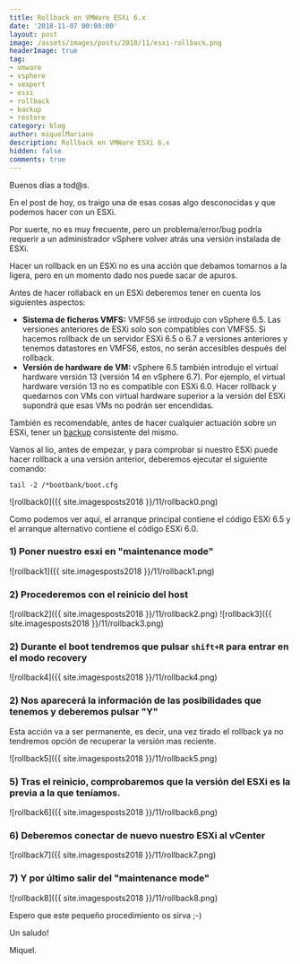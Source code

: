 ```yaml
---
title: Rollback en VMWare ESXi 6.x
date: '2018-11-07 00:00:00'
layout: post
image: /assets/images/posts/2018/11/esxi-rollback.png
headerImage: true
tag:
- vmware
- vsphere
- vexpert
- esxi
- rollback
- backup
- restore
category: blog
author: miquelMariano
description: Rollback en VMWare ESXi 6.x
hidden: false
comments: true
---
```


Buenos días a tod@s.

En el post de hoy, os traigo una de esas cosas algo desconocidas y que podemos hacer con un ESXi. 

Por suerte, no es muy frecuente, pero un problema/error/bug podría requerir a un administrador vSphere volver atrás una versión instalada de ESXi. 

Hacer un rollback en un ESXi no es una acción que debamos tomarnos a la ligera, pero en un momento dado nos puede sacar de apuros.

Antes de hacer rollaback en un ESXi deberemos tener en cuenta los siguientes aspectos:

* **Sistema de ficheros VMFS:** VMFS6 se introdujo con vSphere 6.5. Las versiones anteriores de ESXi solo son compatibles con VMFS5. Si hacemos rollback de un servidor ESXi 6.5 o 6.7 a versiones anteriores y tenemos datastores en VMFS6, estos, no serán accesibles después del rollback.
* **Versión de hardware de VM:** vSphere 6.5 también introdujo el virtual hardware versión 13 (versión 14 en vSphere 6.7). Por ejemplo, el virtual hardware versión 13 no es compatible con ESXi 6.0. Hacer rollback y quedarnos con VMs con virtual hardware superior a la versión del ESXi supondrá que esas VMs no podrán ser encendidas.

También es recomendable, antes de hacer cualquier actuación sobre un ESXi, tener un [backup](https://miquelmariano.github.io/2018/03/backup-restore-esxi-configuration/) consistente del mismo.

Vamos al lio, antes de empezar, y para comprobar si nuestro ESXi puede hacer rollback a una versión anterior, deberemos ejecutar el siguiente comando:

```ssh
tail -2 /*bootbank/boot.cfg
```

![rollback0]({{ site.imagesposts2018 }}/11/rollback0.png)

Como podemos ver aquí, el arranque principal contiene el código ESXi 6.5 y el arranque alternativo contiene el código ESXi 6.0.

### 1) Poner nuestro esxi en "maintenance mode"

![rollback1]({{ site.imagesposts2018 }}/11/rollback1.png)

### 2) Procederemos con el reinicio del host

![rollback2]({{ site.imagesposts2018 }}/11/rollback2.png)
![rollback3]({{ site.imagesposts2018 }}/11/rollback3.png)

### 2) Durante el boot tendremos que pulsar `shift+R` para entrar en el modo recovery

![rollback4]({{ site.imagesposts2018 }}/11/rollback4.png)

### 2) Nos aparecerá la información de las posibilidades que tenemos y deberemos pulsar "Y"

Esta acción va a ser permanente, es decir, una vez tirado el rollback ya no tendremos opción de recuperar la versión mas reciente.

![rollback5]({{ site.imagesposts2018 }}/11/rollback5.png)

### 5) Tras el reinicio, comprobaremos que la versión del ESXi es la previa a la que teníamos.

![rollback6]({{ site.imagesposts2018 }}/11/rollback6.png)

### 6) Deberemos conectar de nuevo nuestro ESXi al vCenter

![rollback7]({{ site.imagesposts2018 }}/11/rollback7.png)

### 7) Y por último salir del "maintenance mode"

![rollback8]({{ site.imagesposts2018 }}/11/rollback8.png)

Espero que este pequeño procedimiento os sirva ;-)

Un saludo!

Miquel.